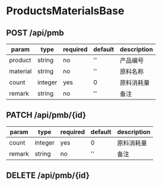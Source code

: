 # ProductsMaterialsBase

## POST /api/pmb

| param | type | required | default | description |
| ----- | ---- | -------- | ------- | ----------- |
| product | string | no | '' | 产品编号 |
| material | string | no | '' | 原料名称 |
| count | integer | yes | 0 | 原料消耗量 |
| remark | string | no | '' | 备注 |

## PATCH /api/pmb/{id}

| param | type | required | default | description |
| ----- | ---- | -------- | ------- | ----------- |
| count | integer | yes | 0 | 原料消耗量 |
| remark | string | no | '' | 备注 |

## DELETE /api/pmb/{id}